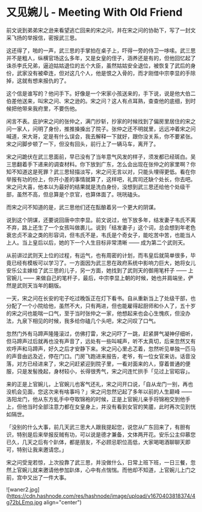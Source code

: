 # 又见婉儿 - Meeting With Old Friend


前文说到弟弟宋之逊来看望逃亡回来的宋之问，并在宋之问的协助下，写了一封文采飞扬的举报信，密报武三思。

这还得了，啪的一声，武三思的手掌拍在桌子上，吓得一旁的侍卫一哆嗦。武三思并不是粗人，纵横官场这么多年，又是女皇的侄子，涵养还是有的，但他回忆起了诛杀李氏兄弟，逼迫姑姑退位的五个大臣，虽然姑姑安全退位，被恢复了武后的身份，武家没有被牵连，但对这几个人，他是恨之入骨的，而才刚借中宗李显的手除掉，这就有想来报仇的了。

这个信是谁写的？他问手下。好像是一个宋家小孩送来的，手下说，说是他大伯二伯差他送来，叫宋之问、宋之逊的。宋之问？这人有点耳熟，查查他的底细，到时候把他带来我府里，不要伤他。

闲言不表。庇护宋之问的张仲之，满门抄斩，抄家的时候找到了偏房里居住的宋之问一家人，问明了身份，推推搡搡出了院子。张仲之还不明就里，远远冲着宋之问喊道，宋大哥，定是有什么误会，我去解释一下就好，跟你没关系，你不要紧张。宋之问脚步顿了一下，但没有回头，前行上了一辆马车，离开了。

宋之问跪伏在武三思面前，早已没有了当年意气风发的样子，须发都已经斑白。吴三思翻着手下递来的调查材料。你下放到广东，怎么会出现在张仲之的家里啊？你知不知道这是死罪？武三思轻描淡写，宋之问无言以对，只能头埋得更低。看在你举报有功的份上，你开小差的事情就算了，这样吧，礼宾司还缺个处长，你去吧。宋之问大喜，他本以为最好的结果就是洗白身份，没想到武三思还给他个处级干部，虽然不高，但总算是个京官，也算体面了。咣咣磕头。

而宋之问不知道的是，武三思他们还在酝酿着另一个更大的阴谋。

说到这个阴谋，还要说回唐中宗李显。前文说过，他下放多年，结发妻子韦氏不离不弃，路上还生了一个女孩叫做裹儿。说到「结发妻子」这个词，总会想到年老色衰忠贞不渝之类的形容词，但韦氏不是，韦氏是个奇女子，能吃苦中苦，也能当人上人。当上皇后以后，她的下一个人生目标非常清晰 —— 成为第二个武则天。

从前讲过武则天上位的过程，有运气，也有周密的计划，而韦皇后就简单很多，毕竟已经有模板可以学习了。一方面因为武三思在政府系统中影响力巨大，她将女儿安乐公主嫁给了武三思的儿子，另一方面，她找到了武则天的御用笔杆子 —— 上官婉儿 —— 来做自己的笔杆子，最后，中宗李显上朝的时候，她也并肩端坐，俨然是武则天当年的翻版。

一天，宋之问在长安的宅子吃过晚饭正在灯下看书。自从重新当上了处级干部，也分配了一个小院给他，虽然不大，只有两进，但也能雇得起厨师和仆人了，五十岁的宋之问也能喘一口气，至于当时张仲之一家，他想起来也会心生愧疚，但没办法，九泉下相见的时候，我多给你磕几个头吧，宋之问叹了口气。

忽然门外有马蹄声隆隆滚过，仿佛打雷，宋之问吓了一跳，赶紧屏气凝神仔细听，但马蹄声过后就再也没有声音了，远处有一些叫喊声，听不太真切，后来忽然又有欢呼声和马蹄声，好久之后才安静下来。宋之问心里忐忑着，忽然听见单独一匹马的声音由远及近，停在门口。门房飞跑进来报告，老爷，有一位女官来访。话音没落，对方已经进来了，宋之问赶紧迎到院子里，一看对面来的人，穿着普通的便服，只是发髻挽起，身材较小，长得很秀气，宋之问连忙拱手「见过上官昭容」。

来的正是上官婉儿，上官婉儿也客气还礼，宋之问开口说，「自从龙门一别，再也没机会见面，您这次来有啥事吗？」宋之问忽然记起了多年以前的人生巅峰 —— 洛阳龙门，他从东方虬手中夺取锦袍的时候，正是上官婉儿亲手将锦袍交到他手上，但他当时全部注意力都在女皇身上，并没有看到女官的笑靥，此时再次见到恍如隔世。

「没别的什么大事，前几天武三思大人跟我提起您，说您从广东回来了，有胆有识，特别是后来举报反贼有功，可以说是德才兼备，文体两开花。安乐公主仰慕您已久，几天之后有个趴体，都是朋友，不必顾忌职位高低，大家喝喝酒聊聊天即可，特别让我来邀请您。」

宋之问受宠若惊，上次投靠了武三思，并没做什么，日常上班下班，一日三餐，忽然上官婉儿就来邀请他参加趴体，心中有点惴惴。而他却不知道，上官婉儿上门之前，宫中又出了一件大事。


![waner2.jpg](https://cdn.hashnode.com/res/hashnode/image/upload/v1670403818374/4g72bLEmq.jpg align="center")
